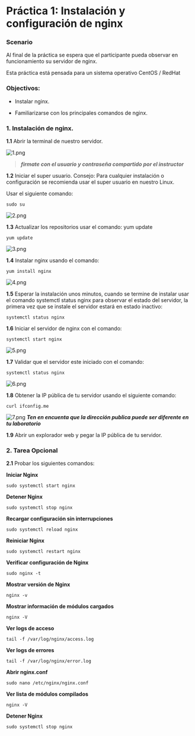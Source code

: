 
# Práctica 1: Instalación y configuración de nginx
  
### Scenario
  
Al final de la práctica se espera que el participante pueda observar en funcionamiento su servidor de nginx. 

Esta práctica está pensada para un sistema operativo CentOS / RedHat

### Objectivos:
  
- Instalar nginx.

- Familiarizarse con los principales comandos de nginx.

### 1. Instalación de nginx.

**1.1** Abrir la terminal de nuestro servidor. 

![1.png](../Imagenes/image001.png)

>***firmate con el usuario y contraseña compartido por el instructor***

**1.2**	Iniciar el super usuario. Consejo: Para cualquier instalación o configuración se recomienda usar el super usuario en nuestro Linux. 

Usar el siguiente comando:
~~~
sudo su
~~~
![2.png](../Imagenes/image003.png)

**1.3**	Actualizar los repositorios usar el comando: yum update
~~~
yum update
~~~ 
![3.png](../Imagenes/image005.png)

**1.4**	Instalar nginx usando el comando:
~~~
yum install nginx
~~~
![4.png](../Imagenes/image007.png) 

**1.5**	Esperar la instalación unos minutos, cuando se termine de instalar usar el comando systemctl status nginx para observar el estado del servidor, la primera vez que se instale el servidor estará en estado inactivo: 

~~~
systemctl status nginx 
~~~

**1.6**	Iniciar el servidor de nginx con el comando: 

~~~
systemctl start nginx
~~~
![5.png](../Imagenes/image011.png)

**1.7** Validar que el servidor este iniciado con el comando: 
~~~
systemctl status nginx
~~~
![6.png](../Imagenes/image013.png)

**1.8**	Obtener la IP pública de tu servidor usando el siguiente comando:
~~~
curl ifconfig.me
~~~
 ![7.png](../Imagenes/image015.png)
 ***Ten en encuenta que la dirección publica puede ser diferente en tu laboratorio***

 **1.9** Abrir un explorador web y pegar la IP pública de tu servidor.

 ### 2. Tarea Opcional

**2.1** Probar los siguientes comandos:

**Iniciar Nginx**
~~~
sudo systemctl start nginx
~~~
 **Detener Nginx**
 ~~~
 sudo systemctl stop nginx
~~~
**Recargar configuración sin interrupciones**
~~~
sudo systemctl reload nginx
~~~
**Reiniciar Nginx**
~~~
sudo systemctl restart nginx
~~~
**Verificar configuración de Nginx**
~~~
sudo nginx -t
~~~
**Mostrar versión de Nginx**
~~~
nginx -v
~~~
**Mostrar información de módulos cargados**
~~~
nginx -V
~~~
**Ver logs de acceso**
~~~
tail -f /var/log/nginx/access.log
~~~
**Ver logs de errores**
~~~
tail -f /var/log/nginx/error.log
~~~
**Abrir nginx.conf**
~~~
sudo nano /etc/nginx/nginx.conf
~~~
**Ver lista de módulos compilados**
~~~
nginx -V
~~~
**Detener Nginx**
~~~
sudo systemctl stop nginx
~~~

 
